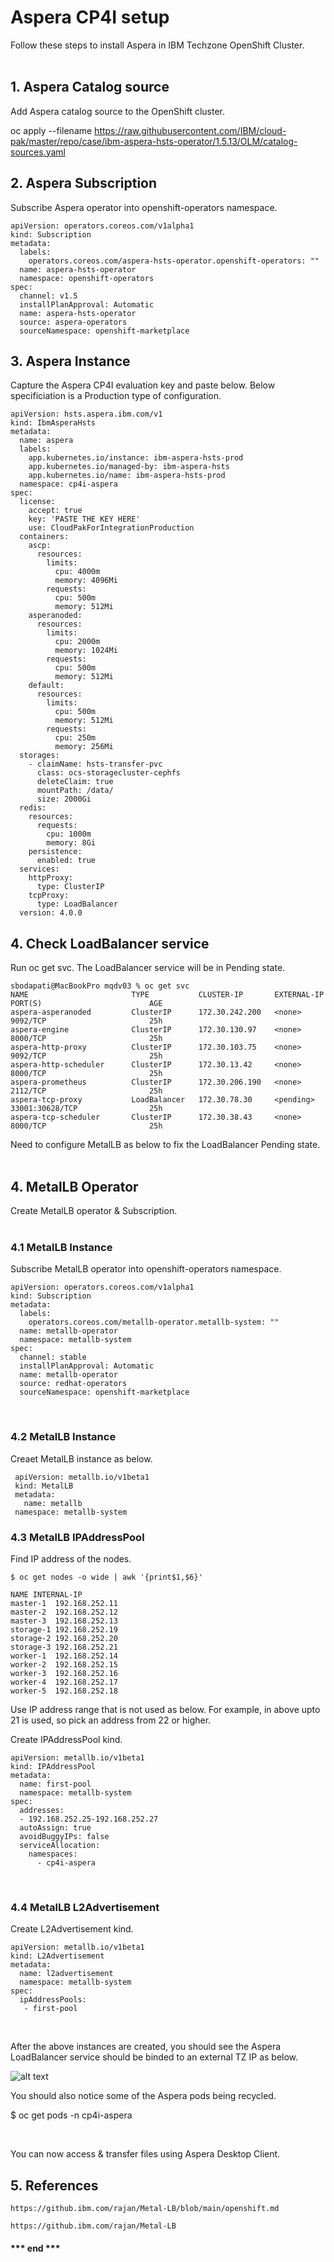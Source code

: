 # Aspera CP4I setup

Follow these steps to install Aspera in IBM Techzone OpenShift Cluster. <br>
<br>

## 1. Aspera Catalog source 

Add Aspera catalog source to the OpenShift cluster. <br>

oc apply --filename https://raw.githubusercontent.com/IBM/cloud-pak/master/repo/case/ibm-aspera-hsts-operator/1.5.13/OLM/catalog-sources.yaml


## 2. Aspera Subscription

Subscribe Aspera operator into openshift-operators namespace.

```
apiVersion: operators.coreos.com/v1alpha1
kind: Subscription
metadata:
  labels:
    operators.coreos.com/aspera-hsts-operator.openshift-operators: ""
  name: aspera-hsts-operator
  namespace: openshift-operators
spec:
  channel: v1.5
  installPlanApproval: Automatic
  name: aspera-hsts-operator
  source: aspera-operators
  sourceNamespace: openshift-marketplace
```


## 3. Aspera Instance

Capture the Aspera CP4I evaluation key and paste below. Below specificiation is a Production type of configuration. <br>

```
apiVersion: hsts.aspera.ibm.com/v1
kind: IbmAsperaHsts
metadata:
  name: aspera
  labels:
    app.kubernetes.io/instance: ibm-aspera-hsts-prod
    app.kubernetes.io/managed-by: ibm-aspera-hsts
    app.kubernetes.io/name: ibm-aspera-hsts-prod
  namespace: cp4i-aspera
spec:
  license:
    accept: true
    key: 'PASTE THE KEY HERE'
    use: CloudPakForIntegrationProduction
  containers:
    ascp:
      resources:
        limits:
          cpu: 4000m
          memory: 4096Mi
        requests:
          cpu: 500m
          memory: 512Mi
    asperanoded:
      resources:
        limits:
          cpu: 2000m
          memory: 1024Mi
        requests:
          cpu: 500m
          memory: 512Mi
    default:
      resources:
        limits:
          cpu: 500m
          memory: 512Mi
        requests:
          cpu: 250m
          memory: 256Mi
  storages:
    - claimName: hsts-transfer-pvc
      class: ocs-storagecluster-cephfs
      deleteClaim: true
      mountPath: /data/
      size: 2000Gi
  redis:
    resources:
      requests:
        cpu: 1000m
        memory: 8Gi
    persistence:
      enabled: true
  services:
    httpProxy:
      type: ClusterIP
    tcpProxy:
      type: LoadBalancer
  version: 4.0.0
```


## 4. Check LoadBalancer service

Run oc get svc. The LoadBalancer service will be in Pending state. <br>

```
sbodapati@MacBookPro mqdv03 % oc get svc
NAME                       TYPE           CLUSTER-IP       EXTERNAL-IP   PORT(S)                        AGE
aspera-asperanoded         ClusterIP      172.30.242.200   <none>        9092/TCP                       25h
aspera-engine              ClusterIP      172.30.130.97    <none>        8000/TCP                       25h
aspera-http-proxy          ClusterIP      172.30.103.75    <none>        9092/TCP                       25h
aspera-http-scheduler      ClusterIP      172.30.13.42     <none>        8000/TCP                       25h
aspera-prometheus          ClusterIP      172.30.206.190   <none>        2112/TCP                       25h
aspera-tcp-proxy           LoadBalancer   172.30.78.30     <pending>     33001:30628/TCP                25h
aspera-tcp-scheduler       ClusterIP      172.30.38.43     <none>        8000/TCP                       25h
```

Need to configure MetalLB as below to fix the LoadBalancer Pending state. <br>
<br>



## 4. MetalLB Operator

Create MetalLB operator & Subscription. <br><br>



### 4.1 MetalLB Instance

Subscribe MetalLB operator into openshift-operators namespace.<br>


```
apiVersion: operators.coreos.com/v1alpha1
kind: Subscription
metadata:
  labels:
    operators.coreos.com/metallb-operator.metallb-system: ""
  name: metallb-operator
  namespace: metallb-system
spec:
  channel: stable
  installPlanApproval: Automatic
  name: metallb-operator
  source: redhat-operators
  sourceNamespace: openshift-marketplace
```
<br>



### 4.2 MetalLB Instance

Creaet MetalLB instance as below.<br>

```
 apiVersion: metallb.io/v1beta1
 kind: MetalLB
 metadata:
   name: metallb
 namespace: metallb-system
```



### 4.3 MetalLB IPAddressPool

Find IP address of the nodes.<br>

```
$ oc get nodes -o wide | awk '{print$1,$6}'

NAME INTERNAL-IP
master-1  192.168.252.11
master-2  192.168.252.12
master-3  192.168.252.13
storage-1 192.168.252.19
storage-2 192.168.252.20
storage-3 192.168.252.21
worker-1  192.168.252.14
worker-2  192.168.252.15
worker-3  192.168.252.16
worker-4  192.168.252.17
worker-5  192.168.252.18
```

Use IP address range that is not used as below. For example, in above upto 21 is used, so pick an address from 22 or higher. <br>


Create IPAddressPool kind. <br>

```
apiVersion: metallb.io/v1beta1
kind: IPAddressPool
metadata:
  name: first-pool
  namespace: metallb-system
spec:
  addresses:
  - 192.168.252.25-192.168.252.27
  autoAssign: true
  avoidBuggyIPs: false
  serviceAllocation:
    namespaces:
      - cp4i-aspera
```
<br>



### 4.4 MetalLB L2Advertisement

Create L2Advertisement kind. <br>

```
apiVersion: metallb.io/v1beta1
kind: L2Advertisement
metadata:
  name: l2advertisement
  namespace: metallb-system
spec:
  ipAddressPools:
   - first-pool
```

<br>

After the above instances are created, you should see the Aspera LoadBalancer service should be binded to an external TZ IP as below.<br>

![alt text](image.png)


You should also notice some of the Aspera pods being recycled.<br>

$ oc get pods -n cp4i-aspera


<br>

You can now access & transfer files using Aspera Desktop Client.
<br>



## 5. References

```
https://github.ibm.com/rajan/Metal-LB/blob/main/openshift.md

https://github.ibm.com/rajan/Metal-LB

```

#### *** end *** ####
